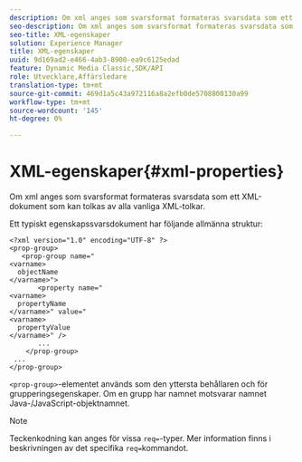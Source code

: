 ```yaml
---
description: Om xml anges som svarsformat formateras svarsdata som ett XML-dokument som kan tolkas av alla vanliga XML-tolkar.
seo-description: Om xml anges som svarsformat formateras svarsdata som ett XML-dokument som kan tolkas av alla vanliga XML-tolkar.
seo-title: XML-egenskaper
solution: Experience Manager
title: XML-egenskaper
uuid: 9d169ad2-e466-4ab3-8900-ea9c6125edad
feature: Dynamic Media Classic,SDK/API
role: Utvecklare,Affärsledare
translation-type: tm+mt
source-git-commit: 469d1a5c43a972116a8a2efb0de5708800130a99
workflow-type: tm+mt
source-wordcount: '145'
ht-degree: 0%

---
```



# XML-egenskaper{#xml-properties}

Om xml anges som svarsformat formateras svarsdata som ett XML-dokument som kan tolkas av alla vanliga XML-tolkar.

Ett typiskt egenskapssvarsdokument har följande allmänna struktur:

```
<?xml version="1.0" encoding="UTF-8" ?>
<prop-group>
   <prop-group name="
<varname>
  objectName
</varname>">
       <property name="
<varname>
  propertyName
</varname>" value="
<varname>
  propertyValue
</varname>" />
       ...
    </prop-group>
 ...
</prop-group>
```

`<prop-group>`-elementet används som den yttersta behållaren och för grupperingsegenskaper. Om en grupp har namnet motsvarar namnet Java-/JavaScript-objektnamnet.

>[!NOTE]
>
>Teckenkodning kan anges för vissa `req=`-typer. Mer information finns i beskrivningen av det specifika `req=`kommandot.

